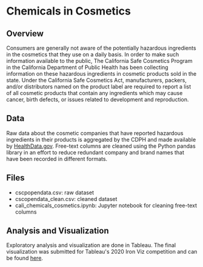 # Chemicals in Cosmetics
## Overview
Consumers are generally not aware of the potentially hazardous ingredients in the cosmetics that they use on a daily basis. In order to make such information available to the public, The California Safe Cosmetics Program in the California Department of Public Health has been collecting information on these hazardous ingredients in cosmetic products sold in the state. Under the California Safe Cosmetics Act, manufacturers, packers, and/or distributors named on the product label are required to report a list of all cosmetic products that contain any ingredients which may cause cancer, birth defects, or issues related to development and reproduction. 

## Data
Raw data about the cosmetic companies that have reported hazardous ingredients in their products is aggregated by the CDPH and made available by [HealthData.gov](https://healthdata.gov/dataset/chemicals-cosmetics). 
Free-text columns are cleaned using the Python pandas library in an effort to reduce redundant company and brand names that have been recorded in different formats. 

## Files
- cscpopendata.csv: raw dataset
- cscopendata_clean.csv: cleaned dataset
- cali_chemicals_cosmetics.ipynb: Jupyter notebook for cleaning free-text columns

## Analysis and Visualization
Exploratory analysis and visualization are done in Tableau. The final visualization was submitted for Tableau's 2020 Iron Viz competition and can be found [here](https://public.tableau.com/views/ChemicalsinCosmetics_15953635587470/Dashboard?:language=en&:display_count=y&:origin=viz_share_link).

